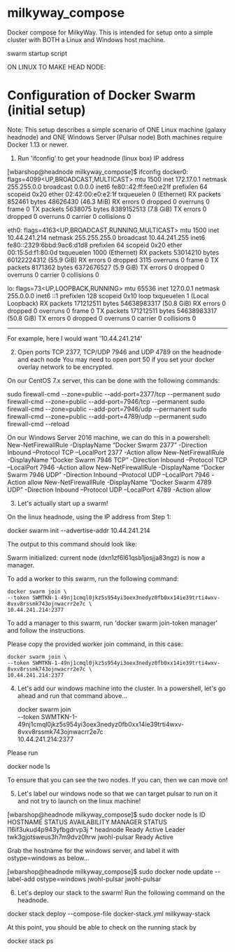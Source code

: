 # milkyway_compose
Docker compose for MilkyWay.  This is intended for setup onto a simple cluster with BOTH a Linux and Windows host machine.

swarm startup script

ON LINUX TO MAKE HEAD NODE:


# Configuration of Docker Swarm (initial setup)
Note: This setup describes a simple scenario of ONE Linux machine (galaxy headnode) and ONE Windows Server (Pulsar node)
Both machines require Docker 1.13 or newer.

1. Run 'ifconfig' to get your headnode (linux box) IP address

[wbarshop@headnode milkyway_compose]$ ifconfig
docker0: flags=4099<UP,BROADCAST,MULTICAST>  mtu 1500
        inet 172.17.0.1  netmask 255.255.0.0  broadcast 0.0.0.0
        inet6 fe80::42:ff:fee0:e21f  prefixlen 64  scopeid 0x20<link>
        ether 02:42:00:e0:e2:1f  txqueuelen 0  (Ethernet)
        RX packets 852461  bytes 48626430 (46.3 MiB)
        RX errors 0  dropped 0  overruns 0  frame 0
        TX packets 5638075  bytes 8389152513 (7.8 GiB)
        TX errors 0  dropped 0 overruns 0  carrier 0  collisions 0

eth0: flags=4163<UP,BROADCAST,RUNNING,MULTICAST>  mtu 1500
        inet 10.44.241.214  netmask 255.255.255.0  broadcast 10.44.241.255
        inet6 fe80::2329:6bbd:9ac6:d1d8  prefixlen 64  scopeid 0x20<link>
        ether 00:15:5d:f1:80:0d  txqueuelen 1000  (Ethernet)
        RX packets 53014210  bytes 60122224312 (55.9 GiB)
        RX errors 0  dropped 3115  overruns 0  frame 0
        TX packets 8171362  bytes 6372676527 (5.9 GiB)
        TX errors 0  dropped 0 overruns 0  carrier 0  collisions 0

lo: flags=73<UP,LOOPBACK,RUNNING>  mtu 65536
        inet 127.0.0.1  netmask 255.0.0.0
        inet6 ::1  prefixlen 128  scopeid 0x10<host>
        loop  txqueuelen 1  (Local Loopback)
        RX packets 171212511  bytes 54638983317 (50.8 GiB)
        RX errors 0  dropped 0  overruns 0  frame 0
        TX packets 171212511  bytes 54638983317 (50.8 GiB)
        TX errors 0  dropped 0 overruns 0  carrier 0  collisions 0

------------------------------------------------------------------------	
For example, here I would want '10.44.241.214'


2.  Open ports TCP 2377, TCP/UDP 7946 and UDP 4789 on the headnode and each node
You may need to open port 50 if you set your docker overlay network to be encrypted.

On our CentOS 7.x server, this can be done with the following commands:

sudo firewall-cmd --zone=public --add-port=2377/tcp --permanent
sudo firewall-cmd --zone=public --add-port=7946/tcp --permanent
sudo firewall-cmd --zone=public --add-port=7946/udp --permanent
sudo firewall-cmd --zone=public --add-port=4789/udp --permanent
sudo firewall-cmd --reload


On our Windows Server 2016 machine, we can do this in a powershell:
New-NetFirewallRule -DisplayName “Docker Swarm 2377” -Direction Inbound –Protocol TCP –LocalPort 2377 -Action allow
New-NetFirewallRule -DisplayName “Docker Swarm 7946 TCP” -Direction Inbound –Protocol TCP –LocalPort 7946 -Action allow
New-NetFirewallRule -DisplayName “Docker Swarm 7946 UDP” -Direction Inbound –Protocol UDP –LocalPort 7946 -Action allow
New-NetFirewallRule -DisplayName “Docker Swarm 4789 UDP” -Direction Inbound –Protocol UDP –LocalPort 4789 -Action allow

3.  Let's actually start up a swarm!

On the linux headnode, using the IP address from Step 1:

docker swarm init --advertise-addr 10.44.241.214

The output to this command should look like:

Swarm initialized: current node (dxn1zf6l61qsb1josjja83ngz) is now a manager.

To add a worker to this swarm, run the following command:

    docker swarm join \
    --token SWMTKN-1-49nj1cmql0jkz5s954yi3oex3nedyz0fb0xx14ie39trti4wxv-8vxv8rssmk743ojnwacrr2e7c \
    10.44.241.214:2377

To add a manager to this swarm, run 'docker swarm join-token manager' and follow the instructions.

Please copy the provided worker join command, in this case:
    
	docker swarm join \
    --token SWMTKN-1-49nj1cmql0jkz5s954yi3oex3nedyz0fb0xx14ie39trti4wxv-8vxv8rssmk743ojnwacrr2e7c \
    10.44.241.214:2377
	
	
4. Let's add our windows machine into the cluster.
In a powershell, let's go ahead and run that command above...

	docker swarm join \
    --token SWMTKN-1-49nj1cmql0jkz5s954yi3oex3nedyz0fb0xx14ie39trti4wxv-8vxv8rssmk743ojnwacrr2e7c \
    10.44.241.214:2377
	
	
Please run 

docker node ls

To ensure that you can see the two nodes.  If you can, then we can move on!

5. Let's label our windows node so that we can target pulsar to run on it and not try to launch on the linux machine!

[wbarshop@headnode milkyway_compose]$ sudo docker node ls
ID                           HOSTNAME      STATUS  AVAILABILITY  MANAGER STATUS
l16if3ukud4p943yfbgdrvp3j *  headnode      Ready   Active        Leader
twk3gjotsweus3h7m9dvz0hrw    jwohl-pulsar  Ready   Active

Grab the hostname for the windows server, and label it with ostype=windows as below...

[wbarshop@headnode milkyway_compose]$ sudo docker node update --label-add ostype=windows jwohl-pulsar
jwohl-pulsar


6. Let's deploy our stack to the swarm!  Run the following command on the headnode.

docker stack deploy --compose-file docker-stack.yml milkyway-stack

At this point, you should be able to check on the running stack by

docker stack ps

